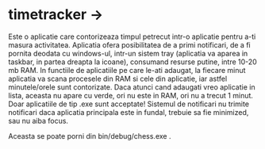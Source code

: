 # timetracker ->
 Este o aplicatie care contorizeaza timpul petrecut intr-o aplicatie pentru a-ti masura activitatea. Aplicatia ofera posibilitatea de a primi notificari, de a fi pornita deodata cu windows-ul, intr-un sistem tray (aplicatia va aparea in taskbar, in partea dreapta la icoane), consumand resurse putine, intre 10-20 mb RAM. In functiile de aplicatiile pe care le-ati adaugat, la fiecare minut aplicatia va scana procesele din RAM si cele din aplicatie, iar astfel minutele/orele sunt contorizate. Daca atunci cand adaugati vreo aplicatie in lista, aceasta nu apare cu verde, ori nu este in RAM, ori nu a trecut 1 minut. Doar aplicatiile de tip .exe sunt acceptate! Sistemul de notificari nu trimite notificari daca aplicatia principala este in fundal, trebuie sa fie minimized, sau nu aiba focus. 
 
 Aceasta se poate porni din bin/debug/chess.exe .
